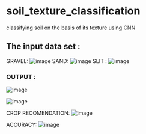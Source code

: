 # soil_texture_classification
classifying soil on the basis of its texture using CNN
## The input data set :
GRAVEL: ![image](https://github.com/user-attachments/assets/529a0d54-f0dc-4d22-9a53-6fb4deab9c02)
SAND: ![image](https://github.com/user-attachments/assets/faf2a03f-6a9b-4ccb-809e-a07465b70bdf)
SLIT : ![image](https://github.com/user-attachments/assets/eadef41d-450d-4d12-a791-e8f086b17793)

### OUTPUT :
 ![image](https://github.com/user-attachments/assets/4f35e469-1a3c-41e9-91c1-3ee62e497ff1)

 ![image](https://github.com/user-attachments/assets/088a09e0-ea29-4939-866a-72f3c54645f0)


CROP RECOMENDATION: 
![image](https://github.com/user-attachments/assets/4e7026ab-a81b-4d39-be8e-78b4bdb495a0)



ACCURACY: 
![image](https://github.com/user-attachments/assets/f2dc2454-2b71-49dc-9f47-4bc8138fca06)
